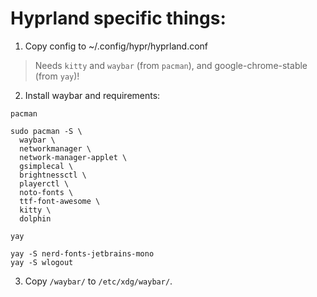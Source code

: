 # Hyprland specific things:

1. Copy config to ~/.config/hypr/hyprland.conf

> Needs `kitty` and `waybar` (from `pacman`), and google-chrome-stable (from `yay`)!

2. Install waybar and requirements:

`pacman`

```
sudo pacman -S \
  waybar \
  networkmanager \
  network-manager-applet \
  gsimplecal \
  brightnessctl \
  playerctl \
  noto-fonts \
  ttf-font-awesome \
  kitty \
  dolphin
```

`yay`

```
yay -S nerd-fonts-jetbrains-mono
yay -S wlogout
```

3. Copy `/waybar/` to `/etc/xdg/waybar/`.
